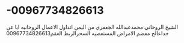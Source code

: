 # -00967734826613
الشيخ الروحاني محمدعبدالله الجعفري من اليمن اتداول الاعمال الروحانيه ابا عن جداعالج معضم الامراض المستعصيه السحرالربط العقم00967734826613

